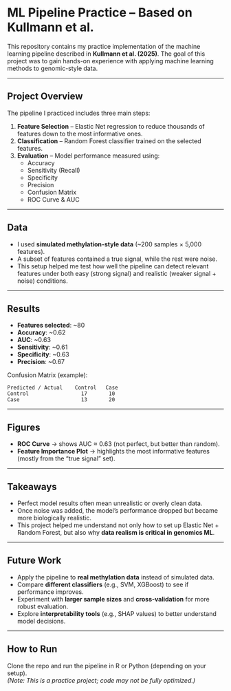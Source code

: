 # ML Pipeline Practice – Based on Kullmann et al.

This repository contains my practice implementation of the machine learning pipeline described in **Kullmann et al. (2025)**. The goal of this project was to gain hands-on experience with applying machine learning methods to genomic-style data.  

---

## Project Overview  
The pipeline I practiced includes three main steps:  
1. **Feature Selection** – Elastic Net regression to reduce thousands of features down to the most informative ones.  
2. **Classification** – Random Forest classifier trained on the selected features.  
3. **Evaluation** – Model performance measured using:  
   - Accuracy  
   - Sensitivity (Recall)  
   - Specificity  
   - Precision  
   - Confusion Matrix  
   - ROC Curve & AUC  

---

## Data  
- I used **simulated methylation-style data** (~200 samples × 5,000 features).  
- A subset of features contained a true signal, while the rest were noise.  
- This setup helped me test how well the pipeline can detect relevant features under both easy (strong signal) and realistic (weaker signal + noise) conditions.  

---

## Results  
- **Features selected**: ~80  
- **Accuracy**: ~0.62  
- **AUC**: ~0.63  
- **Sensitivity**: ~0.61  
- **Specificity**: ~0.63  
- **Precision**: ~0.67  

Confusion Matrix (example):  
```
Predicted / Actual    Control   Case
Control                 17       10
Case                    13       20
```

---

## Figures  
- **ROC Curve** → shows AUC ≈ 0.63 (not perfect, but better than random).  
- **Feature Importance Plot** → highlights the most informative features (mostly from the “true signal” set).  

---

## Takeaways  
- Perfect model results often mean unrealistic or overly clean data.  
- Once noise was added, the model’s performance dropped but became more biologically realistic.  
- This project helped me understand not only how to set up Elastic Net + Random Forest, but also why **data realism is critical in genomics ML**.  

---

## Future Work  
- Apply the pipeline to **real methylation data** instead of simulated data.  
- Compare **different classifiers** (e.g., SVM, XGBoost) to see if performance improves.  
- Experiment with **larger sample sizes** and **cross-validation** for more robust evaluation.  
- Explore **interpretability tools** (e.g., SHAP values) to better understand model decisions.  

---

## How to Run  
Clone the repo and run the pipeline in R or Python (depending on your setup).  
*(Note: This is a practice project; code may not be fully optimized.)*  



